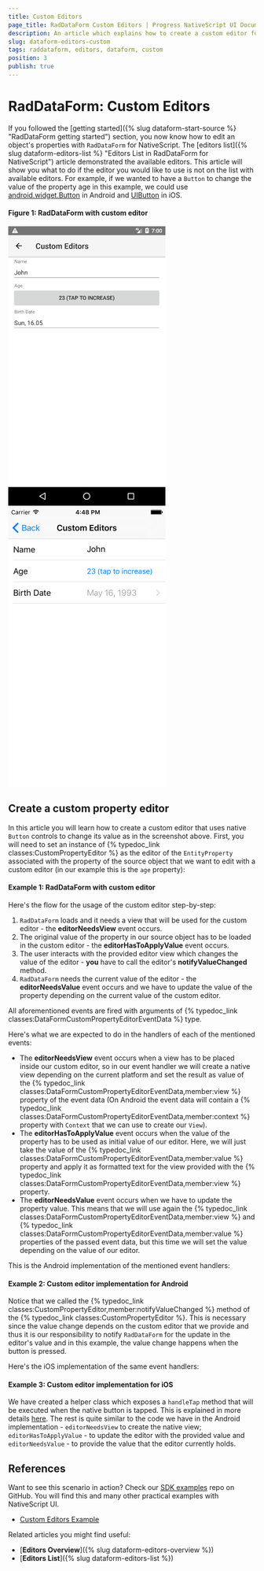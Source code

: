 ```yaml
---
title: Custom Editors
page_title: RadDataForm Custom Editors | Progress NativeScript UI Documentation
description: An article which explains how to create a custom editor for RadDataForm for NativeScript.
slug: dataform-editors-custom
tags: raddataform, editors, dataform, custom
position: 3
publish: true
---
```


# RadDataForm: Custom Editors

If you followed the [getting started]({% slug dataform-start-source %} "RadDataForm getting started") section, you now know how to edit an object's properties with `RadDataForm` for NativeScript. The [editors list]({% slug dataform-editors-list %} "Editors List in RadDataForm for NativeScript") article demonstrated the available editors. This article will show you what to do if the editor you would like to use is not on the list with available editors. For example, if we wanted to have a `Button` to change the value of the property age in this example, we could use <a href="https://developer.android.com/reference/android/widget/Button.html" target="_blank">android.widget.Button</a> in Android and <a href="https://developer.apple.com/reference/uikit/uiview" target="_blank">UIButton</a> in iOS. 

#### Figure 1: RadDataForm with custom editor

![NativeScriptUI-DataForm-Custom-Editors-Android](../../../img/ns_ui/dataform-editors-custom-android.png "Custom Editors in RadDataForm in Android") ![NativeScriptUI-DataForm-Custom-Editors-iOS](../../../img/ns_ui/dataform-editors-custom-ios.png "Custom Editors in RadDataForm in iOS")

## Create a custom property editor

In this article you will learn how to create a custom editor that uses native `Button` controls to change its value as in the screenshot above. First, you will need to set an instance of {% typedoc_link classes:CustomPropertyEditor %} as the editor of the `EntityProperty` associated with the property of the source object that we want to edit with a custom editor (in our example this is the `age` property): 

#### Example 1: RadDataForm with custom editor

<snippet id='dataform-editor-custom-xml'/>

Here's the flow for the usage of the custom editor step-by-step:

1. `RadDataForm` loads and it needs a view that will be used for the custom editor - the **editorNeedsView** event occurs.
2. The original value of the property in our source object has to be loaded in the custom editor - the **editorHasToApplyValue** event occurs.
3. The user interacts with the provided editor view which changes the value of the editor - **you** have to call the editor's **notifyValueChanged** method.
4. `RadDataForm` needs the current value of the editor - the **editorNeedsValue** event occurs and we have to update the value of the property depending on the current value of the custom editor.

All aforementioned events are fired with arguments of {% typedoc_link classes:DataFormCustomPropertyEditorEventData %} type.

Here's what we are expected to do in the handlers of each of the mentioned events:

- The **editorNeedsView** event occurs when a view has to be placed inside our custom editor, so in our event handler we will create a native view depending on the current platform and set the result as value of the {% typedoc_link classes:DataFormCustomPropertyEditorEventData,member:view %} property of the event data (On Android the event data will contain a {% typedoc_link classes:DataFormCustomPropertyEditorEventData,member:context %} property with `Context` that we can use to create our `View`).
- The **editorHasToApplyValue** event occurs when the value of the property has to be used as initial value of our editor. Here, we will just take the value of the {% typedoc_link classes:DataFormCustomPropertyEditorEventData,member:value %} property and apply it as formatted text for the view provided with the {% typedoc_link classes:DataFormCustomPropertyEditorEventData,member:view %} property.
- The **editorNeedsValue** event occurs when we have to update the property value. This means that we will use again the {% typedoc_link classes:DataFormCustomPropertyEditorEventData,member:view %} and {% typedoc_link classes:DataFormCustomPropertyEditorEventData,member:value %} properties of the passed event data, but this time we will set the value depending on the value of our editor. 

This is the Android implementation of the mentioned event handlers:

#### Example 2: Custom editor implementation for Android

<snippet id='dataform-custom-editors-android'/>

Notice that we called the {% typedoc_link classes:CustomPropertyEditor,member:notifyValueChanged %} method of the {% typedoc_link classes:CustomPropertyEditor %}. This is necessary since the value change depends on the custom editor that we provide and thus it is our responsibility to notify `RadDataForm` for the update in the editor's value and in this example, the value change happens when the button is pressed. 

Here's the iOS implementation of the same event handlers:

#### Example 3: Custom editor implementation for iOS

<snippet id='dataform-custom-editors-ios'/>

We have created a helper class which exposes a `handleTap` method that will be executed when the native button is tapped. This is explained in more details <a href="https://docs.nativescript.org/runtimes/ios/how-to/ObjC-Subclassing#typescript-support" target="_blank">here</a>. The rest is quite similar to the code we have in the Android implementation - `editorNeedsView` to create the native view; `editorHasToApplyValue` - to update the editor with the provided value and `editorNeedsValue` - to provide the value that the editor currently holds.

## References

Want to see this scenario in action?
Check our [SDK examples](https://github.com/telerik/nativescript-ui-samples) repo on GitHub. You will find this and many other practical examples with NativeScript UI.

* [Custom Editors Example](https://github.com/telerik/nativescript-ui-samples/tree/master/dataform/app/examples/editors/custom-editors)

Related articles you might find useful:

* [**Editors Overview**]({% slug dataform-editors-overview %})
* [**Editors List**]({% slug dataform-editors-list %})

